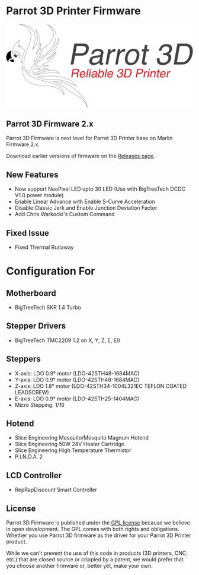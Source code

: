# Parrot 3D Printer Firmware
![Parrot 3D Logo](https://github.com/narasak/parrot_3d/blob/master/img/parrot_3d_logo.svg?raw=true)

## Parrot 3D Firmware 2.x

Parrot 3D Firmware is next level for Parrot 3D Printer base on Marlin Firmware 2.x.

Download earlier versions of firmware on the [Releases page](https://github.com/narasak/parrot_3d_firmware/releases).

## New Features
* Now support NeoPixel LED upto 30 LED (Use with BigTreeTech DCDC V1.0 power module)
* Enable Linear Advance with Enable S-Curve Acceleration
* Disable Classic Jerk and Enable Junction Deviation Factor
* Add Chris Warkocki's Custom Command

## Fixed Issue
* Fixed Thermal Runaway

# Configuration For

## Motherboard
* BigTreeTech SKR 1.4 Turbo

## Stepper Drivers
* BigTreeTech TMC2209 1.2 on X, Y, Z, E, E0

## Steppers
* X-axis: LDO 0.9° motor (LDO-42STH48-1684MAC)
* Y-axis: LDO 0.9° motor (LDO-42STH48-1684MAC)
* Z-axis: LDO 1.8° motor (LDO-42STH34-1004L321EC TEFLON COATED LEADSCREW)
* E-axis: LDO 0.9° motor (LDO-42STH25-1404MAC)
* Micro Stepping: 1/16

## Hotend
* Slice Engineering Mosquito/Mosquito Magnum Hotend
* Slice Engineering 50W 24V Heater Cartridge
* Slice Engineering High Temperature Thermistor
* P.I.N.D.A. 2

## LCD Controller
* RepRapDiscount Smart Controller

## License

Parrot 3D Firmware is published under the [GPL license](/LICENSE) because we believe in open development. The GPL comes with both rights and obligations. Whether you use Parrot 3D firmware as the driver for your Parrot 3D Printer product.

While we can't prevent the use of this code in products (3D printers, CNC, etc.) that are closed source or crippled by a patent, we would prefer that you choose another firmware or, better yet, make your own.
